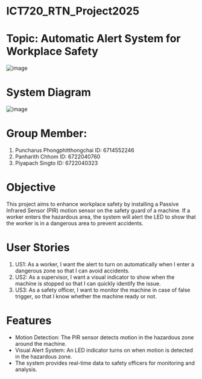 # ICT720_RTN_Project2025

# Topic: Automatic Alert System for Workplace Safety  
![image](https://github.com/user-attachments/assets/17b39e83-2133-4191-a889-b91b08b585b0)

# System Diagram 
![image](https://github.com/user-attachments/assets/213c97a6-a290-46cf-ba8e-db96a8d0d225)

# Group Member:                           
1. Puncharus Phongphitthongchai         ID: 6714552246
2. Panharith Chhom                      ID: 6722040760
3. Piyapach Singto                      ID: 6722040323

# Objective
This project aims to enhance workplace safety by installing a Passive Infrared Sensor (PIR) motion sensor on the safety guard of a machine. If a worker enters the hazardous area, the system will alert the LED to show that the worker is in a dangerous area  to prevent accidents.

# User Stories
1. US1: As a worker, I want the alert to turn on automatically when I enter a dangerous zone so that I can avoid accidents.
3. US2: As a supervisor, I want a visual indicator to show when the machine is stopped so that I can quickly identify the issue.
4. US3: As a safety officer, I want to monitor the machine in case of false trigger, so that I know whether the machine ready or not.

# Features
- Motion Detection: The PIR sensor detects motion in the hazardous zone around the machine.
- Visual Alert System: An LED indicator turns on when motion is detected in the hazardous zone.
- The system provides real-time data to safety officers for monitoring and analysis.

